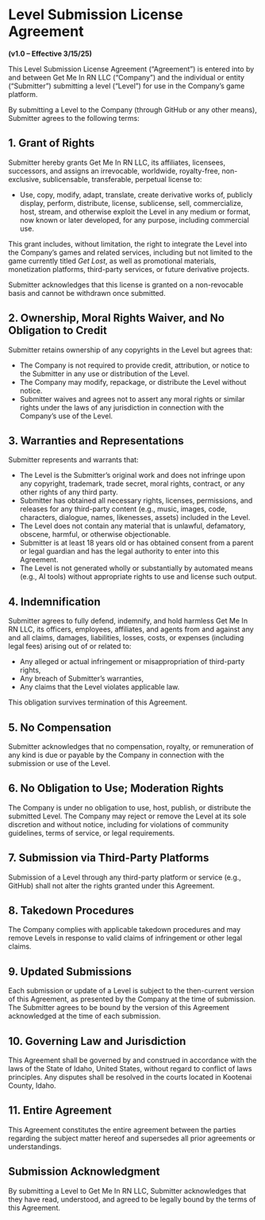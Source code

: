 # Level Submission License Agreement

**(v1.0 – Effective 3/15/25)**

This Level Submission License Agreement (“Agreement”) is entered into by and between Get Me In RN LLC (“Company”) and the individual or entity (“Submitter”) submitting a level (“Level”) for use in the Company’s game platform.

By submitting a Level to the Company (through GitHub or any other means), Submitter agrees to the following terms:

## 1. Grant of Rights

Submitter hereby grants Get Me In RN LLC, its affiliates, licensees, successors, and assigns an irrevocable, worldwide, royalty-free, non-exclusive, sublicensable, transferable, perpetual license to:

- Use, copy, modify, adapt, translate, create derivative works of, publicly display, perform, distribute, license, sublicense, sell, commercialize, host, stream, and otherwise exploit the Level in any medium or format, now known or later developed, for any purpose, including commercial use.

This grant includes, without limitation, the right to integrate the Level into the Company’s games and related services, including but not limited to the game currently titled _Get Lost_, as well as promotional materials, monetization platforms, third-party services, or future derivative projects.

Submitter acknowledges that this license is granted on a non-revocable basis and cannot be withdrawn once submitted.

## 2. Ownership, Moral Rights Waiver, and No Obligation to Credit

Submitter retains ownership of any copyrights in the Level but agrees that:

- The Company is not required to provide credit, attribution, or notice to the Submitter in any use or distribution of the Level.
- The Company may modify, repackage, or distribute the Level without notice.
- Submitter waives and agrees not to assert any moral rights or similar rights under the laws of any jurisdiction in connection with the Company’s use of the Level.

## 3. Warranties and Representations

Submitter represents and warrants that:

- The Level is the Submitter’s original work and does not infringe upon any copyright, trademark, trade secret, moral rights, contract, or any other rights of any third party.
- Submitter has obtained all necessary rights, licenses, permissions, and releases for any third-party content (e.g., music, images, code, characters, dialogue, names, likenesses, assets) included in the Level.
- The Level does not contain any material that is unlawful, defamatory, obscene, harmful, or otherwise objectionable.
- Submitter is at least 18 years old or has obtained consent from a parent or legal guardian and has the legal authority to enter into this Agreement.
- The Level is not generated wholly or substantially by automated means (e.g., AI tools) without appropriate rights to use and license such output.

## 4. Indemnification

Submitter agrees to fully defend, indemnify, and hold harmless Get Me In RN LLC, its officers, employees, affiliates, and agents from and against any and all claims, damages, liabilities, losses, costs, or expenses (including legal fees) arising out of or related to:

- Any alleged or actual infringement or misappropriation of third-party rights,
- Any breach of Submitter’s warranties,
- Any claims that the Level violates applicable law.

This obligation survives termination of this Agreement.

## 5. No Compensation

Submitter acknowledges that no compensation, royalty, or remuneration of any kind is due or payable by the Company in connection with the submission or use of the Level.

## 6. No Obligation to Use; Moderation Rights

The Company is under no obligation to use, host, publish, or distribute the submitted Level. The Company may reject or remove the Level at its sole discretion and without notice, including for violations of community guidelines, terms of service, or legal requirements.

## 7. Submission via Third-Party Platforms

Submission of a Level through any third-party platform or service (e.g., GitHub) shall not alter the rights granted under this Agreement.

## 8. Takedown Procedures

The Company complies with applicable takedown procedures and may remove Levels in response to valid claims of infringement or other legal claims.

## 9. Updated Submissions

Each submission or update of a Level is subject to the then-current version of this Agreement, as presented by the Company at the time of submission. The Submitter agrees to be bound by the version of this Agreement acknowledged at the time of each submission.

## 10. Governing Law and Jurisdiction

This Agreement shall be governed by and construed in accordance with the laws of the State of Idaho, United States, without regard to conflict of laws principles. Any disputes shall be resolved in the courts located in Kootenai County, Idaho.

## 11. Entire Agreement

This Agreement constitutes the entire agreement between the parties regarding the subject matter hereof and supersedes all prior agreements or understandings.

## Submission Acknowledgment

By submitting a Level to Get Me In RN LLC, Submitter acknowledges that they have read, understood, and agreed to be legally bound by the terms of this Agreement.
